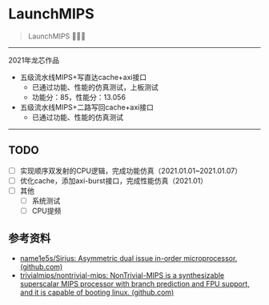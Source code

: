 # LaunchMIPS

> LaunchMIPS 🐛🐛🐛

---

2021年龙芯作品

- 五级流水线MIPS+写直达cache+axi接口
  - 已通过功能、性能的仿真测试，上板测试
  - 功能分：85，性能分：13.056 
- 五级流水线MIPS+二路写回cache+axi接口
  - 已通过功能、性能的仿真测试

---



## TODO

- [ ] 实现顺序双发射的CPU逻辑，完成功能仿真（2021.01.01~2021.01.07）
- [ ] 优化cache，添加axi-burst接口，完成性能仿真（2021.01）
- [ ] 其他
  - [ ] 系统测试
  - [ ] CPU提频

## 参考资料

- [name1e5s/Sirius: Asymmetric dual issue in-order microprocessor. (github.com)](https://github.com/name1e5s/Sirius)
- [trivialmips/nontrivial-mips: NonTrivial-MIPS is a synthesizable superscalar MIPS processor with branch prediction and FPU support, and it is capable of booting linux. (github.com)](https://github.com/trivialmips/nontrivial-mips)